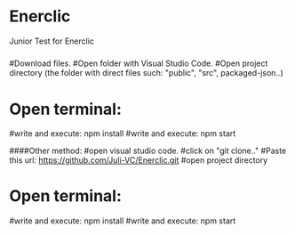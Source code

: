 # Enerclic
Junior Test for Enerclic
#####
#Download files.
#Open folder with Visual Studio Code.
#Open project directory (the folder with direct files such: "public", "src", packaged-json..)
# Open terminal:
  #write and execute: npm install
  #write and execute: npm start

####Other method:
#open visual studio code. 
#click on "git clone.."
#Paste this url: https://github.com/Juli-VC/Enerclic.git
#open project directory
# Open terminal:
  #write and execute: npm install
  #write and execute: npm start
